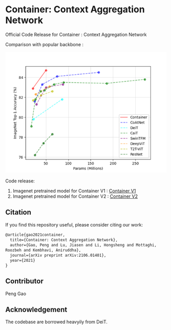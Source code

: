 # Container: Context Aggregation Network

Official Code Release for Container : Context Aggregation Network

Comparison with popular backbone :

![Container](container.png)

Code release:

1. Imagenet pretrained model for Container V1 : [Container V1](https://github.com/allenai/container)
2. Imagenet pretrained model for Container V2 : [Container V2](https://github.com/gaopengcuhk/Contianer-V2)


## Citation
If you find this repository useful, please consider citing our work:
```
@article{gao2021container,
  title={Container: Context Aggregation Network},
  author={Gao, Peng and Lu, Jiasen and Li, Hongsheng and Mottaghi, Roozbeh and Kembhavi, Aniruddha},
  journal={arXiv preprint arXiv:2106.01401},
  year={2021}
}
```

## Contributor
Peng Gao

## Acknowledgement
The codebase are borrowed heavyily from DeiT.

